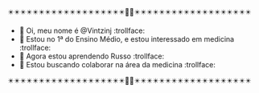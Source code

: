  ✴️✴️✴️✴️✴️✴️✴️✴️✴️✴️✴️✴️✴️✴️✴️✴️✴️✴️✴️💚💙✴️✴️✴️✴️✴️✴️✴️✴️✴️✴️✴️✴️✴️✴️✴️✴️✴️✴️✴️
- :black_heart: Oi, meu nome é @Vintzinj :trollface:
- 🖤 Estou no 1ª do Ensino Médio, e estou interessado em medicina :trollface:
- :black_heart: Agora estou aprendendo Russo :trollface:
- 🖤 Estou buscando colaborar na área da medicina :trollface:

 ✴️✴️✴️✴️✴️✴️✴️✴️✴️✴️✴️✴️✴️✴️✴️✴️✴️✴️✴️💚💙✴️✴️✴️✴️✴️✴️✴️✴️✴️✴️✴️✴️✴️✴️✴️✴️✴️✴️✴️
